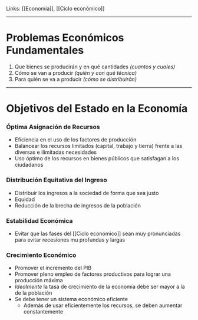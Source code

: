 Links: [[Economía]], [[Ciclo económico]]
___

# Problemas Económicos Fundamentales
1. Que bienes se producirán y en qué cantidades *(cuantos y cuales)*
2. Cómo se van a producir *(quién y con qué técnica)*
3. Para quién se va a producir *(cómo se distribuirán)*

___
# Objetivos del Estado en la Economía
### Óptima Asignación de Recursos
- Eficiencia en el uso de los factores de producción
- Balancear los recursos limitados (capital, trabajo y tierra) frente a las diversas e ilimitadas necesidades 
- Uso óptimo de los recursos en bienes públicos que satisfagan a los ciudadanos
### Distribución Equitativa del Ingreso
- Distribuir los ingresos a la sociedad de forma que sea justo
- Equidad
- Reducción de la brecha de ingresos de la población
### Estabilidad Económica
- Evitar que las fases del [[Ciclo económico]] sean muy pronunciadas para evitar recesiones mu profundas y largas
### Crecimiento Económico
- Promover el incremento del PIB
- Promover pleno empleo de factores productivos para lograr una producción máxima
- *Idealmente* la tasa de crecimiento de la economía debe ser mayor a la de la población
- Se debe tener un sistema económico eficiente
	- Además de usar eficientemente los recursos, se deben aumentar constantemente